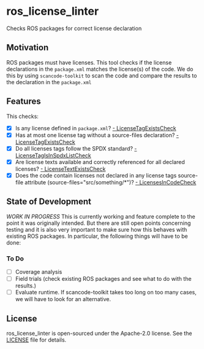 # ros_license_linter
Checks ROS packages for correct license declaration

## Motivation
ROS packages must have licenses. 
This tool checks if the license declarations in the `package.xml` matches the license(s) of the code.
We do this by using `scancode-toolkit` to scan the code and compare the results to the declaration in the `package.xml`

## Features
This checks:
- [x] Is any license defined in `package.xml`?
    [- LicenseTagExistsCheck](src/ros_license_linter/checks.py#L79)
- [x] Has at most one license tag without a source-files declaration?
    [- LicenseTagExistsCheck](src/ros_license_linter/checks.py#L79)
- [x] Do all licenses tags follow the SPDX standard?
    [- LicenseTagIsInSpdxListCheck](src/ros_license_linter/checks.py#L92)
- [x] Are license texts available and correctly referenced for all declared licenses?
    [- LicenseTextExistsCheck](src/ros_license_linter/checks.py#L108)
- [x] Does the code contain licenses not declared in any license tags source-file attribute (source-files="src/something/*")?
    [- LicensesInCodeCheck](src/ros_license_linter/checks.py#L155)

## State of Development
*WORK IN PROGRESS*
This is currently working and feature complete to the point it was originally intended.
But there are still open points concerning testing and it is also very important to make sure how this behaves with existing ROS packages.
In particular, the following things will have to be done:

### To Do
- [ ] Coverage analysis
- [ ] Field trials (check existing ROS packages and see what to do with the results.)
- [ ] Evaluate runtime. If scancode-toolkit takes too long on too many cases, we will have to look for an alternative.

## License
ros_license_linter is open-sourced under the Apache-2.0 license. See the
[LICENSE](LICENSE) file for details.
